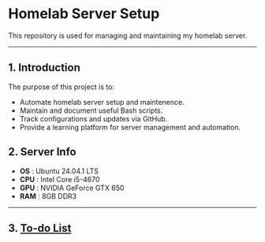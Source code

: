 # Homelab Server Setup

This repository is used for managing and maintaining my homelab server.

---

## 1. Introduction

The purpose of this project is to:
- Automate homelab server setup and maintenence.
- Maintain and document useful Bash scripts.
- Track configurations and updates via GitHub.
- Provide a learning platform for server management and automation. 


## 2. Server Info

- **OS**  : Ubuntu 24.04.1 LTS
- **CPU** : Intel Core i5-4670
- **GPU** : NVIDIA GeForce GTX 650
- **RAM** : 8GB DDR3

---

## 3. [To-do List](/to-do/README.md)


